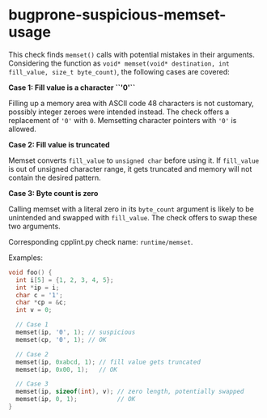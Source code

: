 # bugprone-suspicious-memset-usage

This check finds `memset()` calls with potential mistakes in their
arguments. Considering the function as `void* memset(void* destination,
int fill_value, size_t byte_count)`, the following cases are covered:

**Case 1: Fill value is a character \`\`'0'\`\`**

Filling up a memory area with ASCII code 48 characters is not customary,
possibly integer zeroes were intended instead. The check offers a
replacement of `'0'` with `0`. Memsetting character pointers with `'0'`
is allowed.

**Case 2: Fill value is truncated**

Memset converts `fill_value` to `unsigned char` before using it. If
`fill_value` is out of unsigned character range, it gets truncated and
memory will not contain the desired pattern.

**Case 3: Byte count is zero**

Calling memset with a literal zero in its `byte_count` argument is
likely to be unintended and swapped with `fill_value`. The check offers
to swap these two arguments.

Corresponding cpplint.py check name: `runtime/memset`.

Examples:

``` c++
void foo() {
  int i[5] = {1, 2, 3, 4, 5};
  int *ip = i;
  char c = '1';
  char *cp = &c;
  int v = 0;

  // Case 1
  memset(ip, '0', 1); // suspicious
  memset(cp, '0', 1); // OK

  // Case 2
  memset(ip, 0xabcd, 1); // fill value gets truncated
  memset(ip, 0x00, 1);   // OK

  // Case 3
  memset(ip, sizeof(int), v); // zero length, potentially swapped
  memset(ip, 0, 1);           // OK
}
```
